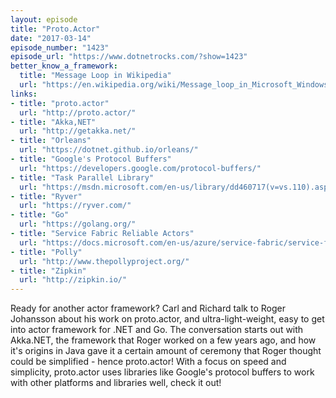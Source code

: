 ```yaml
---
layout: episode
title: "Proto.Actor"
date: "2017-03-14"
episode_number: "1423"
episode_url: "https://www.dotnetrocks.com/?show=1423"
better_know_a_framework:
  title: "Message Loop in Wikipedia"
  url: "https://en.wikipedia.org/wiki/Message_loop_in_Microsoft_Windows"
links:
- title: "proto.actor"
  url: "http://proto.actor/"
- title: "Akka,NET"
  url: "http://getakka.net/"
- title: "Orleans"
  url: "https://dotnet.github.io/orleans/"
- title: "Google's Protocol Buffers"
  url: "https://developers.google.com/protocol-buffers/"
- title: "Task Parallel Library"
  url: "https://msdn.microsoft.com/en-us/library/dd460717(v=vs.110).aspx"
- title: "Ryver"
  url: "https://ryver.com/"
- title: "Go"
  url: "https://golang.org/"
- title: "Service Fabric Reliable Actors"
  url: "https://docs.microsoft.com/en-us/azure/service-fabric/service-fabric-reliable-actors-introduction"
- title: "Polly"
  url: "http://www.thepollyproject.org/"
- title: "Zipkin"
  url: "http://zipkin.io/"
---
```


Ready for another actor framework? Carl and Richard talk to Roger Johansson about his work on proto.actor, and ultra-light-weight, easy to get into actor framework for .NET and Go. The conversation starts out with Akka.NET, the framework that Roger worked on a few years ago, and how it's origins in Java gave it a certain amount of ceremony that Roger thought could be simplified - hence proto.actor! With a focus on speed and simplicity, proto.actor uses libraries like Google's protocol buffers to work with other platforms and libraries well, check it out!
